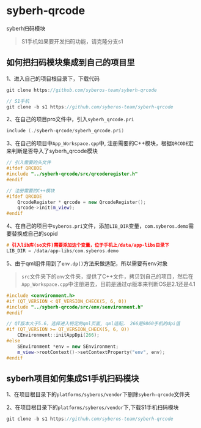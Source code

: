 # syberh-qrcode
syberh扫码模块
> S1手机如果要开发扫码功能，请克隆分支s1


## 如何把扫码模块集成到自己的项目里
1、进入自己的项目根目录下，下载代码
```javascript
git clone https://github.com/syberos-team/syberh-qrcode

// S1手机
git clone -b s1 https://github.com/syberos-team/syberh-qrcode
```

2、在自己的项目pro文件中，引入`syberh_qrcode.pri`
```C++
include (./syberh-qrcode/syberh_qrcode.pri)
```

3、在自己的项目中`App_Workspace.cpp`中, 注册需要的C++模块，根据`QRCODE`宏来判断是否导入了syberh_qrcode模块

```C++
// 引入需要的头文件
#ifdef QRCODE
#include "../syberh-qrcode/src/qrcoderegister.h"
#endif

// 注册需要的C++模块
#ifdef QRCODE
    QrcodeRegister * qrcode = new QrcodeRegister();
    qrcode->init(m_view);
#endif
```

4、在自己的项目中`syberos.pri`文件，添加`LIB_DIR`变量，`com.syberos.demo`需要替换成自己的sopid

```C++
# 引入lib库(so文件)需要添加这个变量，位于手机上/data/app-libs目录下
LIB_DIR = /data/app-libs/com.syberos.demo
```

5、由于qml组件用到了`env.dp()`方法来做适配，所以需要有env对象
> `src`文件夹下的`env`文件夹，提供了C++文件，拷贝到自己的项目，然后在`App_Workspace.cpp`中注册进去，目前是通过qt版本来判断OS是2.1还是4.1
```C++
#include <cenvironment.h>
#if (QT_VERSION < QT_VERSION_CHECK(5, 6, 0))
#include "../syberh-qrcode/src/env/senvironment.h"
#endif

// QT版本大于5.6，选择进入特定的qml页面, qml适配， 266是9860手机的dpi值
#if (QT_VERSION >= QT_VERSION_CHECK(5, 6, 0))
    CEnvironment::initAppDpi(266);
#else
    SEnvironment *env = new SEnvironment;
    m_view->rootContext()->setContextProperty("env", env);
#endif
```

## syberh项目如何集成S1手机扫码模块
1、在项目根目录下的`platforms/syberos/vendor`下删除`syberh-qrcode`文件夹

2、在项目根目录下的`platforms/syberos/vendor`下,下载S1手机扫码模块
```javascript
git clone -b s1 https://github.com/syberos-team/syberh-qrcode
```